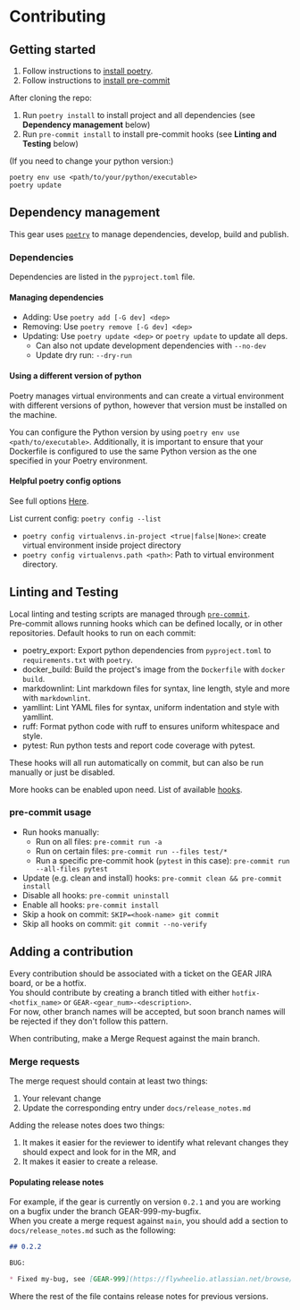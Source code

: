 # Contributing

## Getting started

1. Follow instructions
   to [install poetry](https://python-poetry.org/docs/#installation).
2. Follow instructions to [install pre-commit](https://pre-commit.com/#install)

After cloning the repo:

1. Run `poetry install` to install project and all dependencies
   (see __Dependency management__ below)
2. Run `pre-commit install` to install pre-commit hooks
   (see __Linting and Testing__ below)

(If you need to change your python version:)

```shell
poetry env use <path/to/your/python/executable>
poetry update
```

## Dependency management

This gear uses [`poetry`](https://python-poetry.org/) to manage dependencies,
develop, build and publish.

### Dependencies

Dependencies are listed in the `pyproject.toml` file.

#### Managing dependencies

* Adding: Use `poetry add [-G dev] <dep>`
* Removing: Use `poetry remove [-G dev] <dep>`
* Updating: Use `poetry update <dep>` or `poetry update` to update all deps.
  * Can also not update development dependencies with `--no-dev`
  * Update dry run: `--dry-run`

#### Using a different version of python

Poetry manages virtual environments and can create a virtual environment
with different versions of python,
however that version must be installed on the machine.

You can configure the Python version by using `poetry env use
<path/to/executable>`.
Additionally, it is important to ensure that
your Dockerfile is configured to use the same
Python version as the one specified in your Poetry environment.

#### Helpful poetry config options

See full
options [Here](https://python-poetry.org/docs/configuration/#available-settings).

List current config: `poetry config --list`

* `poetry config virtualenvs.in-project <true|false|None>`:
  create virtual environment inside project directory
* `poetry config virtualenvs.path <path>`: Path to virtual environment directory.

## Linting and Testing

Local linting and testing scripts
are managed through [`pre-commit`](https://pre-commit.com/).  
Pre-commit allows running hooks which can be defined locally, or in other
repositories. Default hooks to run on each commit:

* poetry_export: Export python dependencies
  from `pyproject.toml` to `requirements.txt` with `poetry`.
* docker_build: Build the project's image from the `Dockerfile` with `docker build`.
* markdownlint: Lint markdown files for syntax, line length, style and more
  with `markdownlint`.
* yamllint: Lint YAML files for syntax, uniform indentation and style with yamllint.
* ruff: Format python code with ruff to ensures uniform whitespace and style.
* pytest: Run python tests and report code coverage with pytest.

These hooks will all run automatically on commit, but can also be run manually
or just be disabled.

More hooks can be enabled upon need. List of available
[hooks](https://gitlab.com/flywheel-io/tools/etc/qa-ci#table-of-contents).

### pre-commit usage

* Run hooks manually:
  * Run on all files: `pre-commit run -a`
  * Run on certain files: `pre-commit run --files test/*`
  * Run a specific pre-commit hook (`pytest` in this case): `pre-commit run --all-files pytest`
* Update (e.g. clean and install) hooks: `pre-commit clean && pre-commit install`
* Disable all hooks: `pre-commit uninstall`
* Enable all hooks: `pre-commit install`
* Skip a hook on commit: `SKIP=<hook-name> git commit`
* Skip all hooks on commit: `git commit --no-verify`

## Adding a contribution

Every contribution should be
associated with a ticket on the GEAR JIRA board, or be a hotfix.  
You should contribute by creating
a branch titled with either `hotfix-<hotfix_name>` or `GEAR-<gear_num>-<description>`.  
For now, other branch names will be accepted,
but soon branch names will be rejected
if they don't follow this pattern.

When contributing, make a Merge Request against the main branch.

### Merge requests

The merge request should contain at least two things:

1. Your relevant change
2. Update the corresponding entry under `docs/release_notes.md`

Adding the release notes does two things:

1. It makes it easier for the
   reviewer to identify what relevant changes
   they should expect and look for in the MR, and
2. It makes it easier to create a release.

#### Populating release notes

For example, if the gear is currently on version `0.2.1`
and you are working on a bugfix under the branch GEAR-999-my-bugfix.  
When you create a merge request against `main`,
you should add a section to `docs/release_notes.md` such as the following:

```markdown
## 0.2.2

BUG:

* Fixed my-bug, see [GEAR-999](https://flywheelio.atlassian.net/browse/GEAR-999)

```

Where the rest of the file contains release notes for previous versions.
